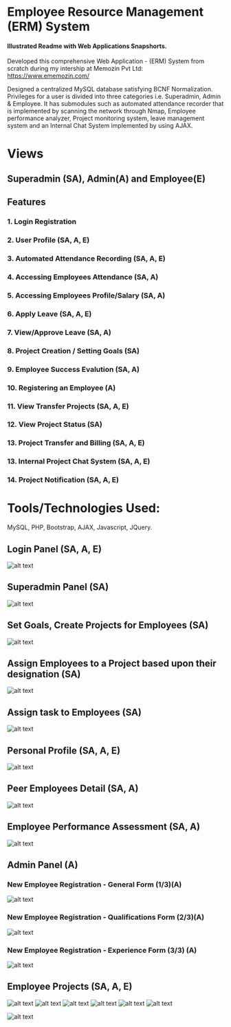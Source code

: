 # Employee Resource Management (ERM) System

#### Illustrated Readme with Web Applications Snapshorts.

Developed this comprehensive Web Application - (ERM) System from scratch during my intership at Memozin Pvt Ltd: https://www.ememozin.com/

Designed a centralized MySQL database satisfying BCNF Normalization.  Privileges for a user is divided into three categories i.e. Superadmin, Admin & Employee.  It has submodules such as automated attendance recorder that is implemented by scanning the network through Nmap, Employee performance analyzer, Project monitoring system, leave management system and an Internal Chat System implemented by using AJAX.

# Views

## Superadmin (SA), Admin(A) and Employee(E)

## Features
### 1. Login Registration
### 2. User Profile (SA, A, E)
### 3. Automated Attendance Recording (SA, A, E)
### 4. Accessing Employees Attendance (SA, A)
### 5. Accessing Employees Profile/Salary (SA, A)
### 6. Apply Leave (SA, A, E)
### 7. View/Approve Leave (SA, A)
### 8. Project Creation / Setting Goals (SA)
### 9. Employee Success Evalution (SA, A)
### 10. Registering an Employee (A)
### 11. View Transfer Projects (SA, A, E)
### 12. View Project Status (SA)
### 13. Project Transfer and Billing (SA, A, E)
### 13. Internal Project Chat System (SA, A, E)
### 14. Project Notification (SA, A, E)

# Tools/Technologies Used: 
MySQL, PHP, Bootstrap, AJAX, Javascript, JQuery.

## Login Panel (SA, A, E)
![alt text](https://raw.githubusercontent.com/newtein/erm/master/UI_Images/FireShot%20Capture%20004%20-%20Kiosk%20-%20http___localhost_memozin_.png)
## Superadmin Panel (SA)
![alt text](https://raw.githubusercontent.com/newtein/erm/master/UI_Images/FireShot%20Capture%20005%20-%20Kiosk%20-%20http___localhost_memozin_.png)

## Set Goals, Create Projects for Employees (SA)
![alt text](https://raw.githubusercontent.com/newtein/erm/master/UI_Images/FireShot%20Capture%20006%20-%20%20-%20http___localhost_memozin_setgoals.png)

## Assign Employees to a Project based upon their designation (SA)

![alt text](https://raw.githubusercontent.com/newtein/erm/master/UI_Images/FireShot%20Capture%20008%20-%20%20-%20http___localhost_memozin_setgoals.php.png)


## Assign task to Employees (SA)
![alt text](https://raw.githubusercontent.com/newtein/erm/master/UI_Images/FireShot%20Capture%20009%20-%20%20-%20http___localhost_memozin_assigntask.png)

## Personal Profile (SA, A, E)
![alt text](https://raw.githubusercontent.com/newtein/erm/master/UI_Images/FireShot%20Capture%20010%20-%20%20-%20http___localhost_memozin_user_profile.png)
## Peer Employees Detail (SA, A)
![alt text](https://raw.githubusercontent.com/newtein/erm/master/UI_Images/FireShot%20Capture%20012%20-%20%20-%20http___localhost_memozin_empdetail.png)
## Employee Performance Assessment (SA, A)

![alt text](https://raw.githubusercontent.com/newtein/erm/master/UI_Images/FireShot%20Capture%20014%20-%20%20-%20http___localhost_memozin_EmpAssmt.png)
## Admin Panel (A)
### New Employee Registration - General Form (1/3)(A)
![alt text](https://raw.githubusercontent.com/newtein/erm/master/UI_Images/FireShot%20Capture%20015%20-%20%20-%20http___localhost_memozin_adminpanel.png)
### New Employee Registration - Qualifications Form (2/3)(A)
![alt text](https://raw.githubusercontent.com/newtein/erm/master/UI_Images/FireShot%20Capture%20016%20-%20%20-%20http___localhost_memozin_adminpanel.png)
### New Employee Registration - Experience Form (3/3) (A)
![alt text](https://raw.githubusercontent.com/newtein/erm/master/UI_Images/FireShot%20Capture%20017%20-%20%20-%20http___localhost_memozin_adminpanel.png)
## Employee Projects (SA, A, E)
![alt text](https://raw.githubusercontent.com/newtein/erm/master/UI_Images/FireShot%20Capture%20018%20-%20%20-%20http___localhost_memozin_myprojects.png)
![alt text](https://raw.githubusercontent.com/newtein/erm/master/UI_Images/FireShot%20Capture%20020%20-%20%20-%20http___localhost_memozin_myprojects.png)
![alt text](https://raw.githubusercontent.com/newtein/erm/master/UI_Images/FireShot%20Capture%20021%20-%20%20-%20http___localhost_memozin_myprojects.png)
![alt text](https://raw.githubusercontent.com/newtein/erm/master/UI_Images/FireShot%20Capture%20022%20-%20%20-%20http___localhost_memozin_myprojects.png)
![alt text](https://raw.githubusercontent.com/newtein/erm/master/UI_Images/FireShot%20Capture%20023%20-%20%20-%20http___localhost_memozin_myprojects.png)
![alt text](https://raw.githubusercontent.com/newtein/erm/master/UI_Images/FireShot%20Capture%20024%20-%20%20-%20http___localhost_memozin_myprojects.png)

![alt text](https://raw.githubusercontent.com/newtein/erm/master/UI_Images/FireShot%20Capture%20011%20-%20%20-%20http___localhost_memozin_empdetail.png)







